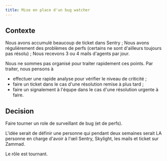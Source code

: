 ```yaml
---
title: Mise en place d'un bug watcher
---
```


## Contexte

Nous avons accumulé beaucoup de ticket dans Sentry ;
Nous avons régulièrement des problèmes de perfs (certains ne sont d'ailleurs toujours pas résolu) ;
Nous recevons 3 ou 4 mails d'agents par jour.

Nous ne sommes pas organisé pour traiter rapidement ces points. Par traiter, nous pensons à 
- effectuer une rapide analyse pour vérifier le niveau de criticité ;
- faire un ticket dans le cas d'une résolution remise à plus tard ;
- faire un signalement à l'équpe dans le cas d'une résolution urgente à faire.

## Decision

Faire tourner un role de surveillant de bug (et de perfs).

L'idée serait de définir une personne qui pendant deux semaines serait LA personne en charge d'avoir à l'œil Sentry, Skylight, les mails et ticket sur Zammad.

Le rôle est tournant.
